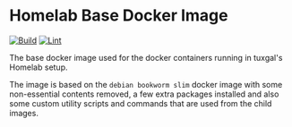 # Homelab Base Docker Image

[![Build](https://github.com/tuxgalhomelab/docker-image-base/actions/workflows/build.yml/badge.svg)](https://github.com/tuxgalhomelab/docker-image-base/actions/workflows/build.yml) [![Lint](https://github.com/tuxgalhomelab/docker-image-base/actions/workflows/lint.yml/badge.svg)](https://github.com/tuxgalhomelab/docker-image-base/actions/workflows/lint.yml)

The base docker image used for the docker containers running in tuxgal's
Homelab setup.

The image is based on the `debian bookworm slim` docker image with some
non-essential contents removed, a few extra packages installed and
also some custom utility scripts and commands that are used from the child
images.
